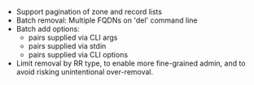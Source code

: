 
* Support pagination of zone and record lists
* Batch removal:  Multiple FQDNs on 'del' command line
* Batch add options:
	* pairs supplied via CLI args
	* pairs supplied via stdin
	* pairs supplied via CLI options
* Limit removal by RR type, to enable more fine-grained admin,
  and to avoid risking unintentional over-removal.

